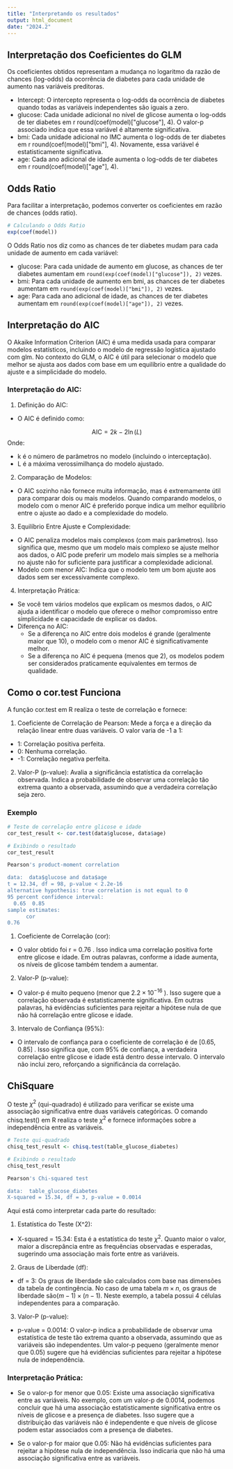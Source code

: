 ```yaml
---
title: "Interpretando os resultados"
output: html_document
date: "2024.2"
---
```




## Interpretação dos Coeficientes do GLM

Os coeficientes obtidos representam a mudança no logaritmo da razão de chances (log-odds) da ocorrência de diabetes para cada unidade de aumento nas variáveis preditoras.

-	Intercept: O intercepto representa o log-odds da ocorrência de diabetes quando todas as variáveis independentes são iguais a zero.
- glucose: Cada unidade adicional no nível de glicose aumenta o log-odds de ter diabetes em r round(coef(model)["glucose"], 4). O valor-p associado indica que essa variável é altamente significativa.
- bmi: Cada unidade adicional no IMC aumenta o log-odds de ter diabetes em r round(coef(model)["bmi"], 4). Novamente, essa variável é estatisticamente significativa.
- age: Cada ano adicional de idade aumenta o log-odds de ter diabetes em r round(coef(model)["age"], 4).

## Odds Ratio

Para facilitar a interpretação, podemos converter os coeficientes em razão de chances (odds ratio).

```r
# Calculando o Odds Ratio
exp(coef(model))
```

O Odds Ratio nos diz como as chances de ter diabetes mudam para cada unidade de aumento em cada variável:

- glucose: Para cada unidade de aumento em glucose, as chances de ter diabetes aumentam em `round(exp(coef(model)["glucose"]), 2)` vezes.
- bmi: Para cada unidade de aumento em bmi, as chances de ter diabetes aumentam em `round(exp(coef(model)["bmi"]), 2)` vezes.
- age: Para cada ano adicional de idade, as chances de ter diabetes aumentam em `round(exp(coef(model)["age"]), 2)` vezes.

## Interpretação do AIC

O Akaike Information Criterion (AIC) é uma medida usada para comparar modelos estatísticos, incluindo o modelo de regressão logística ajustado com glm. No contexto do GLM, o AIC é útil para selecionar o modelo que melhor se ajusta aos dados com base em um equilíbrio entre a qualidade do ajuste e a simplicidade do modelo.

### Interpretação do AIC:

1.	Definição do AIC:
- O AIC é definido como:

$$
\text{AIC} = 2k - 2\ln(L)
$$
Onde:

- k é o número de parâmetros no modelo (incluindo o interceptação).
- L é a máxima verossimilhança do modelo ajustado.

2.	Comparação de Modelos:
- O AIC sozinho não fornece muita informação, mas é extremamente útil para comparar dois ou mais modelos. Quando comparando modelos, o modelo com o menor AIC é preferido porque indica um melhor equilíbrio entre o ajuste ao dado e a complexidade do modelo.

3. Equilíbrio Entre Ajuste e Complexidade:
- O AIC penaliza modelos mais complexos (com mais parâmetros). Isso significa que, mesmo que um modelo mais complexo se ajuste melhor aos dados, o AIC pode preferir um modelo mais simples se a melhoria no ajuste não for suficiente para justificar a complexidade adicional.
- Modelo com menor AIC: Indica que o modelo tem um bom ajuste aos dados sem ser excessivamente complexo.

4.	Interpretação Prática:
- Se você tem vários modelos que explicam os mesmos dados, o AIC ajuda a identificar o modelo que oferece o melhor compromisso entre simplicidade e capacidade de explicar os dados.
- Diferença no AIC:
  - Se a diferença no AIC entre dois modelos é grande (geralmente maior que 10), o modelo com o menor AIC é significativamente melhor.
  - Se a diferença no AIC é pequena (menos que 2), os modelos podem ser considerados praticamente equivalentes em termos de qualidade.
  
  
## Como o cor.test Funciona

A função cor.test em R realiza o teste de correlação e fornece:

1.	Coeficiente de Correlação de Pearson: Mede a força e a direção da relação linear entre duas variáveis. O valor varia de -1 a 1:

-	1: Correlação positiva perfeita.
- 0: Nenhuma correlação.
- -1: Correlação negativa perfeita.

2.	Valor-P (p-value): Avalia a significância estatística da correlação observada. Indica a probabilidade de observar uma correlação tão extrema quanto a observada, assumindo que a verdadeira correlação seja zero.

### Exemplo

```r
# Teste de correlação entre glicose e idade
cor_test_result <- cor.test(data$glucose, data$age)

# Exibindo o resultado
cor_test_result

Pearson's product-moment correlation

data:  data$glucose and data$age
t = 12.34, df = 98, p-value < 2.2e-16
alternative hypothesis: true correlation is not equal to 0
95 percent confidence interval:
  0.65  0.85
sample estimates:
      cor 
0.76 
```

1.	Coeficiente de Correlação (cor):

- O valor obtido foi  r = 0.76 . Isso indica uma correlação positiva forte entre glicose e idade. Em outras palavras, conforme a idade aumenta, os níveis de glicose também tendem a aumentar.

2.	Valor-P (p-value):
- O valor-p é muito pequeno (menor que  $2.2 \times 10^{-16}$ ). Isso sugere que a correlação observada é estatisticamente significativa. Em outras palavras, há evidências suficientes para rejeitar a hipótese nula de que não há correlação entre glicose e idade.

3.	Intervalo de Confiança (95%):
-	O intervalo de confiança para o coeficiente de correlação é de  [0.65, 0.85] . Isso significa que, com 95% de confiança, a verdadeira correlação entre glicose e idade está dentro desse intervalo. O intervalo não inclui zero, reforçando a significância da correlação.


## ChiSquare

O teste $\chi^2$ (qui-quadrado) é utilizado para verificar se existe uma associação significativa entre duas variáveis categóricas. O comando chisq.test() em R realiza o teste $\chi^2$ e fornece informações sobre a independência entre as variáveis.

```r
# Teste qui-quadrado
chisq_test_result <- chisq.test(table_glucose_diabetes)

# Exibindo o resultado
chisq_test_result

Pearson's Chi-squared test

data:  table_glucose_diabetes
X-squared = 15.34, df = 3, p-value = 0.0014
````
Aqui está como interpretar cada parte do resultado:

1.	Estatística do Teste (X^2):

- X-squared = 15.34: Esta é a estatística do teste $\chi^2$. Quanto maior o valor, maior a discrepância entre as frequências observadas e esperadas, sugerindo uma associação mais forte entre as variáveis.
	
2.	Graus de Liberdade (df):
-	df = 3: Os graus de liberdade são calculados com base nas dimensões da tabela de contingência. No caso de uma tabela $m \times n$, os graus de liberdade são$(m-1) \times (n-1)$. Neste exemplo, a tabela possui 4 células independentes para a comparação.

3.	Valor-P (p-value):
-	p-value = 0.0014: O valor-p indica a probabilidade de observar uma estatística de teste tão extrema quanto a observada, assumindo que as variáveis são independentes. Um valor-p pequeno (geralmente menor que 0.05) sugere que há evidências suficientes para rejeitar a hipótese nula de independência.

### Interpretação Prática:

-	Se o valor-p for menor que 0.05: Existe uma associação significativa entre as variáveis. No exemplo, com um valor-p de 0.0014, podemos concluir que há uma associação estatisticamente significativa entre os níveis de glicose e a presença de diabetes. Isso sugere que a distribuição das variáveis não é independente e que níveis de glicose podem estar associados com a presença de diabetes.

-	Se o valor-p for maior que 0.05: Não há evidências suficientes para rejeitar a hipótese nula de independência. Isso indicaria que não há uma associação significativa entre as variáveis.


